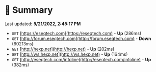 # 📖 Summary
Last updated: **5/21/2022, 2:45:17 PM**

- `GET` [https://eseqtech.com](https://eseqtech.com) - **Up** (286ms)
- `GET` [http://forum.eseqtech.com](http://forum.eseqtech.com) - **Down** (60213ms)
- `GET` [http://hexp.net](http://hexp.net) - **Up** (202ms)
- `GET` [http://ws.hexp.net](http://ws.hexp.net) - **Up** (164ms)
- `GET` [http://eseqtech.com/infoline](http://eseqtech.com/infoline) - **Up** (382ms)

